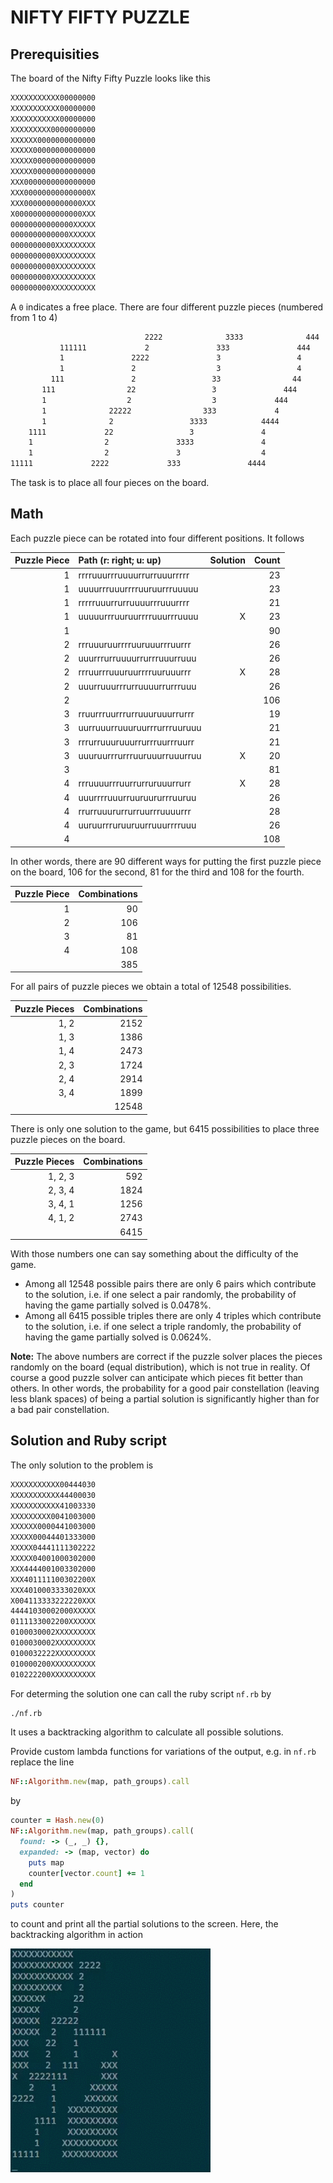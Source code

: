 # NIFTY FIFTY PUZZLE

## Prerequisities

The board of the Nifty Fifty Puzzle looks like this

```bash
XXXXXXXXXXX00000000
XXXXXXXXXXX00000000
XXXXXXXXXXX00000000
XXXXXXXXX0000000000
XXXXXX0000000000000
XXXXX00000000000000
XXXXX00000000000000
XXXXX00000000000000
XXX0000000000000000
XXX000000000000000X
XXX0000000000000XXX
X000000000000000XXX
00000000000000XXXXX
0000000000000XXXXXX
0000000000XXXXXXXXX
0000000000XXXXXXXXX
0000000000XXXXXXXXX
000000000XXXXXXXXXX
000000000XXXXXXXXXX
```

A `0` indicates a free place. There are four different puzzle pieces (numbered from 1 to 4)

```bash                       
                              2222              3333              444
           111111             2               333               444
           1               2222               3                 4
           1               2                  3                 4
         111               2                 33                44
       111                22                 3               444
       1                  2                  3             444
       1              22222                333             4
       1              2                 3333            4444
    1111             22                 3               4
    1                2               3333               4
    1                2               3                  4
11111             2222             333               4444
```

The task is to place all four pieces on the board.

## Math

Each puzzle piece can be rotated into four different positions.
It follows

| Puzzle Piece | Path (r: right; u: up)        | Solution | Count  |
|-------------:|:------------------------------|---------:|-------:|
|            1 | rrrruuurrruuuurrurruuurrrrr   |          |     23 |      
|            1 | uuuurrruuurrrruuruurrruuuuu   |          |     23 |
|            1 | rrrrruuurrurruuuurrruuurrrr   |          |     21 |
|            1 | uuuuurrruuruurrrruuurrruuuu   |        X |     23 |    
|            1 |                               |          |     90 |
|            2 | rrruuuruurrrruuruuurrruurrr   |          |     26 |
|            2 | uuurrrurruuuurrurrruuurruuu   |          |     26 |
|            2 | rrruurrruuuruurrrruuruuurrr   |        X |     28 |
|            2 | uuurruuurrrurruuuurrurrruuu   |          |     26 |
|            2 |                               |          |    106 |
|            3 | rruurrruurrrurruuuruuurrurrr  |          |     19 |
|            3 | uurruuurruuuruurrrurrruuruuu  |          |     21 |
|            3 | rrrurruuuruuurrurrruurrruurr  |          |     21 |
|            3 | uuuruurrrurrruuruuurruuurruu  |        X |     20 |
|            3 |                               |          |     81 |
|            4 | rrruuuurrruurrurruruuurrurr   |        X |     28 |
|            4 | uuurrrruuurruuruururrruuruu   |          |     26 |
|            4 | rrurruuururrurruurrruuuurrr   |          |     28 |
|            4 | uuruurrruruuruurruuurrrruuu   |          |     26 |
|            4 |                               |          |    108 |

In other words, there are 90 different ways for putting the first puzzle piece on the board, 106 for the second, 81 for the third and 108 for the fourth.

| Puzzle Piece  | Combinations |
|--------------:|-------------:|
|             1 |           90 |
|             2 |          106 |
|             3 |           81 |
|             4 |          108 |
|               |          385 |

For all pairs of puzzle pieces we obtain a total of 12548 possibilities.

| Puzzle Pieces | Combinations |
|--------------:|-------------:|
|          1, 2 |         2152 |
|          1, 3 |         1386 |
|          1, 4 |         2473 |
|          2, 3 |         1724 |
|          2, 4 |         2914 |
|          3, 4 |         1899 |
|               |        12548 |

There is only one solution to the game, but 6415 possibilities to place three puzzle pieces on the board.

| Puzzle Pieces | Combinations |
|--------------:|-------------:|
|       1, 2, 3 |          592 |
|       2, 3, 4 |         1824 |
|       3, 4, 1 |         1256 |
|       4, 1, 2 |         2743 |
|               |         6415 |

With those numbers one can say something about the difficulty of the game.

- Among all 12548 possible pairs there are only 6 pairs which contribute to the solution, i.e. if one select a pair randomly, the probability of having the game partially solved is 0.0478%.
- Among all 6415 possible triples there are only 4 triples which contribute to the solution, i.e. if one select a triple randomly, the probability of having the game partially solved is 0.0624%.

**Note:** The above numbers are correct if the puzzle solver places the pieces randomly on the board (equal distribution), which is not true in reality. Of course a good puzzle solver can anticipate which pieces fit better than others. In other words, the probability for a good pair constellation (leaving less blank spaces) of being a partial solution is significantly higher than for a bad pair constellation.

## Solution and Ruby script

The only solution to the problem is

```bash
XXXXXXXXXXX00444030
XXXXXXXXXXX44400030
XXXXXXXXXXX41003330
XXXXXXXXX0041003000
XXXXXX0000441003000
XXXXX00044401333000
XXXXX04441111302222
XXXXX04001000302000
XXX4444001003302000
XXX401111100302200X
XXX4010003333020XXX
X004113333222220XXX
44441030002000XXXXX
0111133002200XXXXXX
0100030002XXXXXXXXX
0100030002XXXXXXXXX
0100032222XXXXXXXXX
010000200XXXXXXXXXX
010222200XXXXXXXXXX
```

For determing the solution one can call the ruby script `nf.rb` by

```bash
./nf.rb
```

It uses a backtracking algorithm to calculate all possible solutions.

Provide custom lambda functions for variations of the output, e.g. in `nf.rb` replace the line

```ruby
NF::Algorithm.new(map, path_groups).call
```

by

```ruby
counter = Hash.new(0)
NF::Algorithm.new(map, path_groups).call(
  found: -> (_, _) {},
  expanded: -> (map, vector) do
    puts map
    counter[vector.count] += 1
  end
)
puts counter
```

to count and print all the partial solutions to the screen.
Here, the backtracking algorithm in action

![Backtracking Algorithm](resources/nf.gif)
